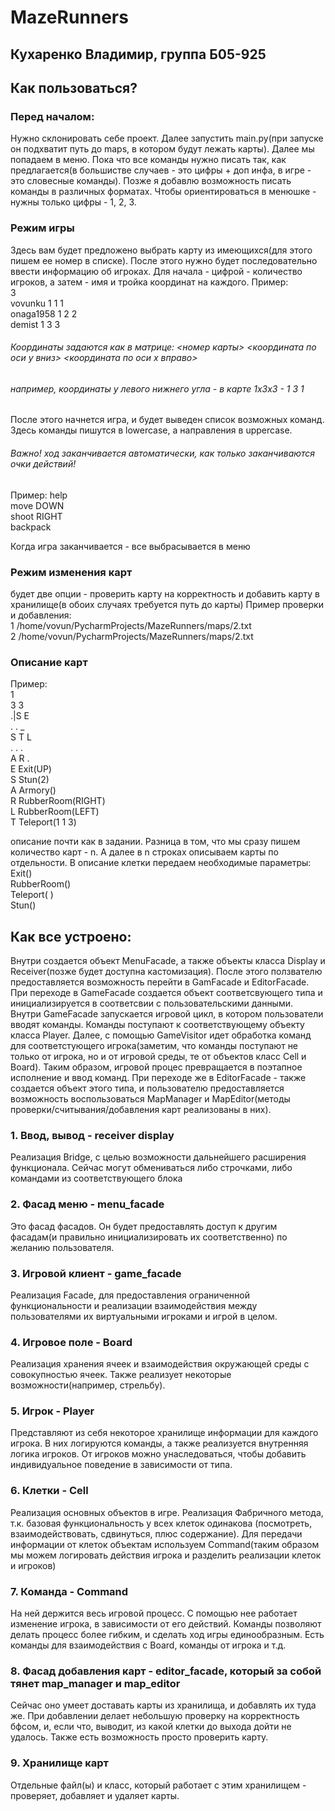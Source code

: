 # MazeRunners
## Кухаренко Владимир, группа Б05-925
## Как пользоваться?
### Перед началом:
Нужно склонировать себе проект. Далее запустить main.py(при запуске он подхватит путь до maps, в котором будут лежать карты). Далее мы попадаем в меню. Пока что все команды нужно писать так, как предлагается(в большистве случаев - это цифры + доп инфа, в игре - это словесные команды). Позже я добавлю возможность писать команды в различных форматах. Чтобы ориентироваться в менюшке - нужны только цифры - 1, 2, 3.
### Режим игры
Здесь вам будет предложено выбрать карту из имеющихся(для этого пишем ее номер в списке). После этого нужно будет последовательно ввести информацию об игроках. Для начала - цифрой - количество игроков, а затем - имя и тройка координат на каждого. Пример:  
3  
vovunku 1 1 1  
onaga1958 1 2 2  
demist 1 3 3  
###### Координаты задаются как в матрице: <номер карты>  <координата по оси у вниз> <координата по оси х вправо>
###### например, координаты у левого нижнего угла - в карте 1x3x3 - 1 3 1
После этого начнется игра, и будет выведен список возможных команд. Здесь команды пишутся в lowercase, а направления в uppercase.
###### Важно! ход заканчивается автоматически, как только заканчиваются очки действий!
Пример:
help  
move DOWN  
shoot RIGHT  
backpack

Когда игра заканчивается - все выбрасывается в меню
### Режим изменения карт
будет две опции - проверить карту на корректность и добавить карту в хранилище(в обоих случаях требуется путь до карты)
Пример проверки и добавления:  
1 /home/vovun/PycharmProjects/MazeRunners/maps/2.txt  
2 /home/vovun/PycharmProjects/MazeRunners/maps/2.txt  

### Описание карт
Пример:  
1  
3 3  
.|S E  
. . _  
S T L  
. . .  
A R .  
E Exit(UP)  
S Stun(2)  
A Armory()  
R RubberRoom(RIGHT)  
L RubberRoom(LEFT)  
T Teleport(1 1 3)  

описание почти как в задании. Разница в том, что мы сразу пишем количество карт - n. А далее в n строках описываем карты по отдельности. В описание клетки передаем необходимые параметры:
Exit(<DESTINATION>)  
RubberRoom(<DESTINATION>)  
Teleport(<lay> <x> <y>)  
Stun(<num>)  

## Как все устроено:
Внутри создается объект MenuFacade, а также объекты класса Display и Receiver(позже будет доступна кастомизация). После этого ползвателю предоставляется возможность перейти в GamFacade и EditorFacade. При переходе в GameFacade создается объект соответсвующего типа и инициализируется в соответсвии с пользовательскими данными. Внутри GameFacade запускается игровой цикл, в котором пользователи вводят команды. Команды поступают к соответствующему объекту класса Player. Далее, с помощью GameVisitor идет обработка команд для соответстующего игрока(заметим, что команды поступают не только от игрока, но и от игровой среды, те от объектов класс Cell и Board). Таким образом, игровой процес превращается в поэтапное исполнение и ввод команд. При переходе же в EditorFacade - также создается объект этого типа, и пользователю предоставляется возможность воспользоваться MapManager и MapEditor(методы проверки/считывания/добавления карт реализованы в них).

### 1. Ввод, вывод - receiver display 
Реализация Bridge, с целью возможности дальнейшего расширения функционала. Сейчас могут обмениваться либо строчками, либо командами из соответствующего блока
### 2. Фасад меню - menu_facade
Это фасад фасадов. Он будет предоставлять доступ к другим фасадам(и правильно инициализировать их соответственно) по желанию пользователя.
### 3. Игровой клиент - game_facade
Реализация Facade, для предоставления ограниченной функциональности и реализации взаимодействия между пользователями их виртуальными игроками и игрой в целом. 
### 4. Игровое поле - Board
Реализация хранения ячеек и взаимодействия окружающей среды с совокупностью ячеек. Также реализует некоторые возможности(например, стрельбу).
### 5. Игрок - Player
Представляют из себя некоторое хранилище информации для каждого игрока. В них логируются команды, а также реализуется внутренняя логика игроков. От игроков можно унаследоваться, чтобы добавить индивидуальное поведение в зависимости от типа.
### 6. Клетки - Cell
Реализация основных объектов в игре. Реализация Фабричного метода, т.к. базовая функциональность у всех клеток одинакова (посмотреть, взаимодействовать, сдвинуться, плюс содержание). Для передачи информации от клеток объектам используем Command(таким образом мы можем логировать действия игрока и разделить реализации клеток и игроков)
### 7. Команда - Command
На ней держится весь игровой процесс. С помощью нее работает изменение игрока, в зависимости от его действий. Команды позволяют делать процесс более гибким, и сделать ход игры единообразным. Есть команды для взаимодействия с Board, команды от игрока и т.д.
### 8. Фасад добавления карт - editor_facade, который за собой тянет map_manager и map_editor
Сейчас оно умеет доставать карты из хранилища, и добавлять их туда же. При добавлении делает небольшую проверку на корректность бфсом, и, если что, выводит, из какой клетки до выхода дойти не удалось. Также есть возможность просто проверить карту.
### 9. Хранилище карт
Отдельные файл(ы) и класс, который работает с этим хранилищем - проверяет, добавляет и удаляет карты.
